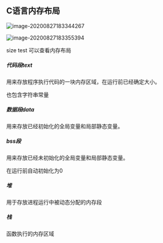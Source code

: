 ## C语言内存布局

![image-20200827183344267](C:\Users\xuyingfeng\AppData\Roaming\Typora\typora-user-images\image-20200827183344267.png)

![image-20200827183355394](C:\Users\xuyingfeng\AppData\Roaming\Typora\typora-user-images\image-20200827183355394.png)

size test 可以查看内存布局

##### 代码段text

用来存放程序执行代码的一块内存区域，在运行前已经确定大小。

也包含字符串常量

##### 数据段data

用来存放已经初始化的全局变量和局部静态变量。

##### bss段

用来存放已经未初始化的全局变量和局部静态变量。

在运行前自动初始化为0

##### 堆

用于存放进程运行中被动态分配的内存段

##### 栈

函数执行的内存区域